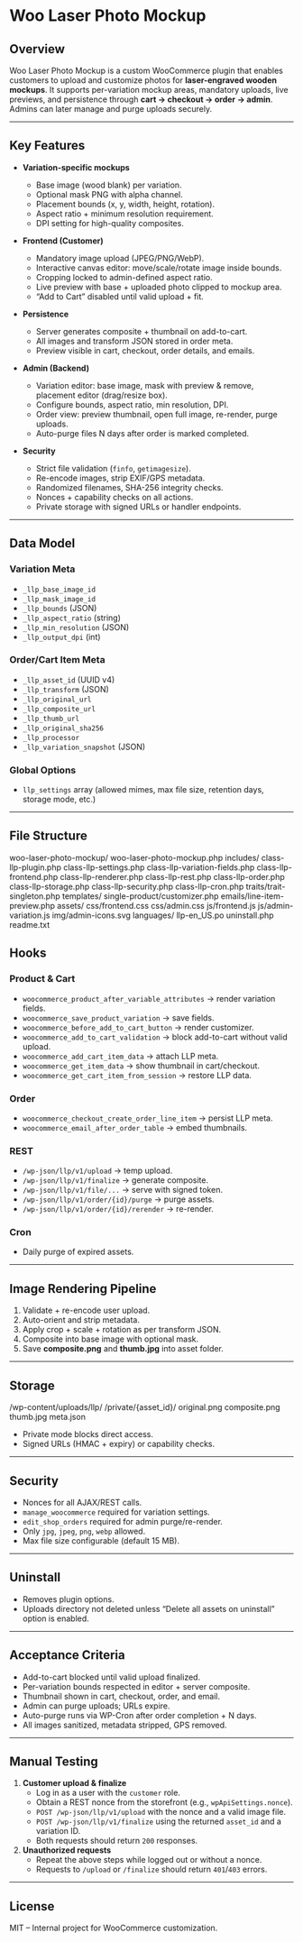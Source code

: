# Woo Laser Photo Mockup

## Overview
Woo Laser Photo Mockup is a custom WooCommerce plugin that enables customers to upload and customize photos for **laser-engraved wooden mockups**. It supports per-variation mockup areas, mandatory uploads, live previews, and persistence through **cart → checkout → order → admin**. Admins can later manage and purge uploads securely.

---

## Key Features
- **Variation-specific mockups**
  - Base image (wood blank) per variation.
  - Optional mask PNG with alpha channel.
  - Placement bounds (x, y, width, height, rotation).
  - Aspect ratio + minimum resolution requirement.
  - DPI setting for high-quality composites.

- **Frontend (Customer)**
  - Mandatory image upload (JPEG/PNG/WebP).
  - Interactive canvas editor: move/scale/rotate image inside bounds.
  - Cropping locked to admin-defined aspect ratio.
  - Live preview with base + uploaded photo clipped to mockup area.
  - “Add to Cart” disabled until valid upload + fit.

- **Persistence**
  - Server generates composite + thumbnail on add-to-cart.
  - All images and transform JSON stored in order meta.
  - Preview visible in cart, checkout, order details, and emails.

- **Admin (Backend)**
  - Variation editor: base image, mask with preview & remove, placement editor (drag/resize box).
  - Configure bounds, aspect ratio, min resolution, DPI.
  - Order view: preview thumbnail, open full image, re-render, purge uploads.
  - Auto-purge files N days after order is marked completed.

- **Security**
  - Strict file validation (`finfo`, `getimagesize`).
  - Re-encode images, strip EXIF/GPS metadata.
  - Randomized filenames, SHA-256 integrity checks.
  - Nonces + capability checks on all actions.
  - Private storage with signed URLs or handler endpoints.

---

## Data Model

### Variation Meta
- `_llp_base_image_id`
- `_llp_mask_image_id`
- `_llp_bounds` (JSON)
- `_llp_aspect_ratio` (string)
- `_llp_min_resolution` (JSON)
- `_llp_output_dpi` (int)

### Order/Cart Item Meta
- `_llp_asset_id` (UUID v4)
- `_llp_transform` (JSON)
- `_llp_original_url`
- `_llp_composite_url`
- `_llp_thumb_url`
- `_llp_original_sha256`
- `_llp_processor`
- `_llp_variation_snapshot` (JSON)

### Global Options
- `llp_settings` array (allowed mimes, max file size, retention days, storage mode, etc.)

---

## File Structure
woo-laser-photo-mockup/
woo-laser-photo-mockup.php
includes/
class-llp-plugin.php
class-llp-settings.php
class-llp-variation-fields.php
class-llp-frontend.php
class-llp-renderer.php
class-llp-rest.php
class-llp-order.php
class-llp-storage.php
class-llp-security.php
class-llp-cron.php
traits/trait-singleton.php
templates/
single-product/customizer.php
emails/line-item-preview.php
assets/
css/frontend.css
css/admin.css
js/frontend.js
js/admin-variation.js
img/admin-icons.svg
languages/
llp-en_US.po
uninstall.php
readme.txt


## Hooks

### Product & Cart
- `woocommerce_product_after_variable_attributes` → render variation fields.
- `woocommerce_save_product_variation` → save fields.
- `woocommerce_before_add_to_cart_button` → render customizer.
- `woocommerce_add_to_cart_validation` → block add-to-cart without valid upload.
- `woocommerce_add_cart_item_data` → attach LLP meta.
- `woocommerce_get_item_data` → show thumbnail in cart/checkout.
- `woocommerce_get_cart_item_from_session` → restore LLP data.

### Order
- `woocommerce_checkout_create_order_line_item` → persist LLP meta.
- `woocommerce_email_after_order_table` → embed thumbnails.

### REST
- `/wp-json/llp/v1/upload` → temp upload.
- `/wp-json/llp/v1/finalize` → generate composite.
- `/wp-json/llp/v1/file/...` → serve with signed token.
- `/wp-json/llp/v1/order/{id}/purge` → purge assets.
- `/wp-json/llp/v1/order/{id}/rerender` → re-render.

### Cron
- Daily purge of expired assets.

---

## Image Rendering Pipeline
1. Validate + re-encode user upload.
2. Auto-orient and strip metadata.
3. Apply crop + scale + rotation as per transform JSON.
4. Composite into base image with optional mask.
5. Save **composite.png** and **thumb.jpg** into asset folder.

---

## Storage
/wp-content/uploads/llp/
/private/{asset_id}/
original.png
composite.png
thumb.jpg
meta.json


- Private mode blocks direct access.
- Signed URLs (HMAC + expiry) or capability checks.

---

## Security
- Nonces for all AJAX/REST calls.
- `manage_woocommerce` required for variation settings.
- `edit_shop_orders` required for admin purge/re-render.
- Only `jpg`, `jpeg`, `png`, `webp` allowed.
- Max file size configurable (default 15 MB).

---

## Uninstall
- Removes plugin options.
- Uploads directory not deleted unless “Delete all assets on uninstall” option is enabled.

---

## Acceptance Criteria
- Add-to-cart blocked until valid upload finalized.
- Per-variation bounds respected in editor + server composite.
- Thumbnail shown in cart, checkout, order, and email.
- Admin can purge uploads; URLs expire.
- Auto-purge runs via WP-Cron after order completion + N days.
- All images sanitized, metadata stripped, GPS removed.

---

## Manual Testing

1. **Customer upload & finalize**
   - Log in as a user with the `customer` role.
   - Obtain a REST nonce from the storefront (e.g., `wpApiSettings.nonce`).
   - `POST /wp-json/llp/v1/upload` with the nonce and a valid image file.
   - `POST /wp-json/llp/v1/finalize` using the returned `asset_id` and a variation ID.
   - Both requests should return `200` responses.
2. **Unauthorized requests**
   - Repeat the above steps while logged out or without a nonce.
   - Requests to `/upload` or `/finalize` should return `401`/`403` errors.

---

## License
MIT – Internal project for WooCommerce customization.
